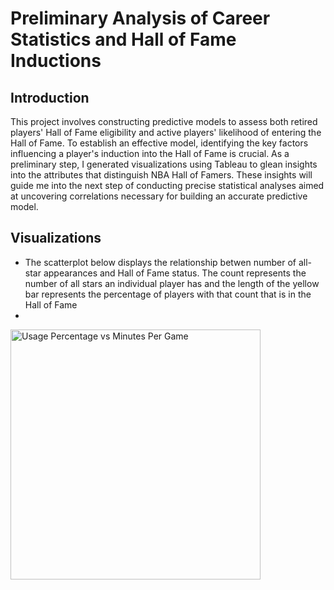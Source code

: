 # Preliminary Analysis of Career Statistics and Hall of Fame Inductions

## Introduction
This project involves constructing predictive models to assess both retired players' Hall of Fame eligibility and active players' likelihood of entering the Hall of Fame. To establish an effective model, identifying the key factors influencing a player's induction into the Hall of Fame is crucial. As a preliminary step, I generated visualizations using Tableau to glean insights into the attributes that distinguish NBA Hall of Famers. These insights will guide me into the next step of conducting precise statistical analyses aimed at uncovering correlations necessary for building an accurate predictive model.

## Visualizations

- The scatterplot below displays the relationship betwen number of all-star appearances and Hall of Fame status. The count represents the number of all stars an individual player has and the length of the yellow bar represents the percentage of players with that count that is in the Hall of Fame
- 
<img src="https://user-images.githubusercontent.com/108153124/260278945-f7453525-5553-4535-b17a-8e66900456f3.png" alt="Usage Percentage vs Minutes Per Game" width="400" height="400">
